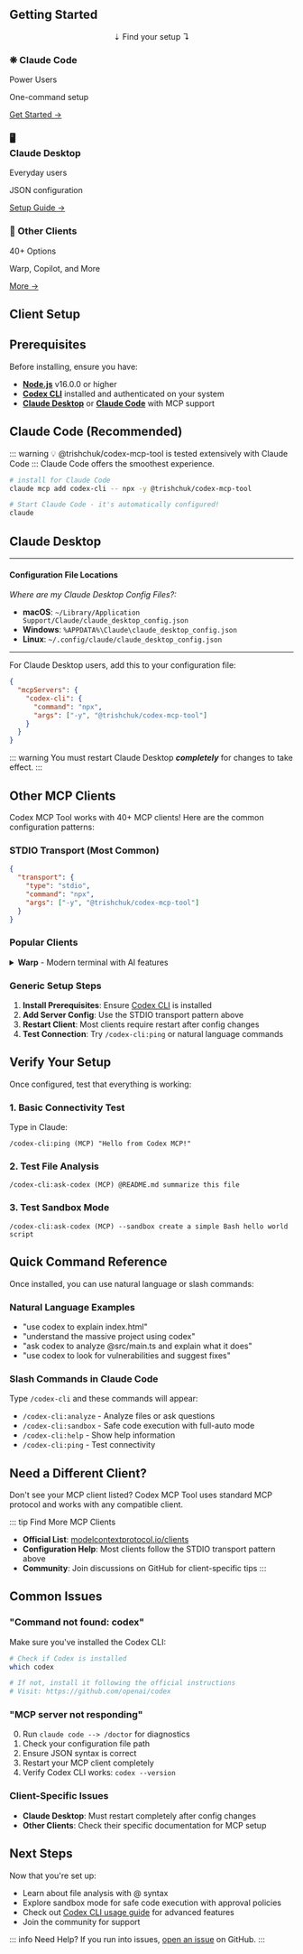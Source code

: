 ## Getting Started

<div align="center">⇣ Find your setup ↴</div>

<ClientGrid>
  <div class="client-card client-card--recommended claude-code-card">
    <h3><span class="snowflake">❋</span> Claude Code</h3>
    <div class="client-badge">Power Users</div>
    <p>One-command setup</p>
    <a href="#claude-code-recommended" class="client-button">Get Started →</a>
  </div>
  
  <div class="client-card">
    <h3>🖥️ <br>Claude Desktop</h3>
    <div class="client-badge">Everyday users</div>
    <p>JSON configuration</p>
    <a href="#claude-desktop" class="client-button">Setup Guide →</a>
  </div>
  
  <div class="client-card">
    <h3>📂 Other Clients</h3>
    <div class="client-badge">40+ Options</div>
    <p>Warp, Copilot, and More</p>
    <a href="#other-mcp-clients" class="client-button">More →</a>
  </div>
</ClientGrid>

## Client Setup

## Prerequisites

Before installing, ensure you have:

- **[Node.js](https://nodejs.org/)** v16.0.0 or higher
- **[Codex CLI](https://github.com/openai/codex)** installed and authenticated on your system
- **[Claude Desktop](https://claude.ai/download)** or **[Claude Code](https://www.anthropic.com/claude-code)** with MCP support

## Claude Code (Recommended)

::: warning 💡 @trishchuk/codex-mcp-tool is tested extensively with Claude Code
:::
Claude Code offers the smoothest experience.

```bash
# install for Claude Code
claude mcp add codex-cli -- npx -y @trishchuk/codex-mcp-tool

# Start Claude Code - it's automatically configured!
claude
```

## Claude Desktop

---

#### Configuration File Locations

<ConfigModal>

_Where are my Claude Desktop Config Files?:_

- **macOS**: `~/Library/Application Support/Claude/claude_desktop_config.json`
- **Windows**: `%APPDATA%\Claude\claude_desktop_config.json`
- **Linux**: `~/.config/claude/claude_desktop_config.json`

</ConfigModal>

---

For Claude Desktop users, add this to your configuration file:

```json
{
  "mcpServers": {
    "codex-cli": {
      "command": "npx",
      "args": ["-y", "@trishchuk/codex-mcp-tool"]
    }
  }
}
```

::: warning
You must restart Claude Desktop **_completely_** for changes to take effect.
:::

## Other MCP Clients

Codex MCP Tool works with 40+ MCP clients! Here are the common configuration patterns:

### STDIO Transport (Most Common)

```json
{
  "transport": {
    "type": "stdio",
    "command": "npx",
    "args": ["-y", "@trishchuk/codex-mcp-tool"]
  }
}
```

### Popular Clients

<details>
<summary><strong>Warp</strong> - Modern terminal with AI features</summary>

**Configuration Location:** Terminal Settings → AI Settings → MCP Configuration

```json
{
  "codex-cli": {
    "command": "npx",
    "args": ["-y", "@trishchuk/codex-mcp-tool"],
    "env": {},
    "working_directory": null,
    "start_on_launch": true
  }
}
```

**Features:** Terminal-native MCP integration, AI-powered command suggestions

</details>

### Generic Setup Steps

1. **Install Prerequisites**: Ensure [Codex CLI](https://github.com/openai/codex) is installed
2. **Add Server Config**: Use the STDIO transport pattern above
3. **Restart Client**: Most clients require restart after config changes
4. **Test Connection**: Try `/codex-cli:ping` or natural language commands

## Verify Your Setup

Once configured, test that everything is working:

### 1. Basic Connectivity Test

Type in Claude:

```
/codex-cli:ping (MCP) "Hello from Codex MCP!"
```

### 2. Test File Analysis

```
/codex-cli:ask-codex (MCP) @README.md summarize this file
```

### 3. Test Sandbox Mode

```
/codex-cli:ask-codex (MCP) --sandbox create a simple Bash hello world script
```

## Quick Command Reference

Once installed, you can use natural language or slash commands:

### Natural Language Examples

- "use codex to explain index.html"
- "understand the massive project using codex"
- "ask codex to analyze @src/main.ts and explain what it does"
- "use codex to look for vulnerabilities and suggest fixes"

### Slash Commands in Claude Code

Type `/codex-cli` and these commands will appear:

- `/codex-cli:analyze` - Analyze files or ask questions
- `/codex-cli:sandbox` - Safe code execution with full-auto mode
- `/codex-cli:help` - Show help information
- `/codex-cli:ping` - Test connectivity

## Need a Different Client?

Don't see your MCP client listed? Codex MCP Tool uses standard MCP protocol and works with any compatible client.

::: tip Find More MCP Clients

- **Official List**: [modelcontextprotocol.io/clients](https://modelcontextprotocol.io/clients)
- **Configuration Help**: Most clients follow the STDIO transport pattern above
- **Community**: Join discussions on GitHub for client-specific tips
  :::

## Common Issues

### "Command not found: codex"

Make sure you've installed the Codex CLI:

```bash
# Check if Codex is installed
which codex

# If not, install it following the official instructions
# Visit: https://github.com/openai/codex
```

### "MCP server not responding"

0. Run `claude code --> /doctor` for diagnostics
1. Check your configuration file path
2. Ensure JSON syntax is correct
3. Restart your MCP client completely
4. Verify Codex CLI works: `codex --version`

### Client-Specific Issues

- **Claude Desktop**: Must restart completely after config changes
- **Other Clients**: Check their specific documentation for MCP setup

## Next Steps

Now that you're set up:

- Learn about file analysis with @ syntax
- Explore sandbox mode for safe code execution with approval policies
- Check out [Codex CLI usage guide](./codex-cli-getting-started) for advanced features
- Join the community for support

::: info Need Help?
If you run into issues, [open an issue](https://github.com/x51xxx/codex-mcp-tool/issues) on GitHub.
:::
